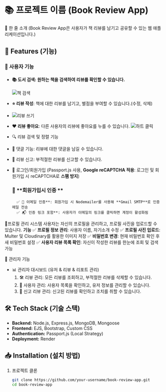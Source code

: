 # 📚 프로젝트 이름 (Book Review App)

🚀 한 줄 소개 (Book Review App은 사용자가 책 리뷰를 남기고 공유할 수 있는 웹 애플리케이션입니다.)

## 📌 Features (기능)
### 🔹 사용자 기능
- #### **📚 도서 검색**: 원하는 책을 검색하여 리뷰를 확인할 수 있습니다.

     ![책 검색](https://github.com/user-attachments/assets/d937cb76-e578-46f6-9f53-923e7b0b4020)


- **⭐ 리뷰 작성**: 책에 대한 리뷰를 남기고, 별점을 부여할 수 있습니다.(수정, 삭제)
- 
     ![리뷰 쓰기](https://github.com/user-attachments/assets/9e10f3b5-6453-49a2-8814-33a1b5803f91)

  
- **❤️ 리뷰 좋아요**: 다른 사용자의 리뷰에 좋아요를 누를 수 있습니다.
     ![하트 클릭](https://github.com/user-attachments/assets/d357580d-e846-46de-96bd-0654796518b1)

  
- 🔍 리뷰 검색 및 정렬 기능
- 💬 댓글 기능: 리뷰에 대한 댓글을 남길 수 있습니다.
- 🚨 리뷰 신고: 부적절한 리뷰를 신고할 수 있습니다.
- 🔐 로그인/회원가입 (Passport.js 사용, **Google reCAPTCHA 적용**: 로그인 및 회원가입 시 reCAPTCHA로 **스팸 방지**)
     ### 🔑 **회원가입시 인증 **
        ✅ 📩 이메일 인증**: 회원가입 시 Nodemailer를 사용해 **Gmail SMTP**로 인증 메일 전송
        ✅ 📬 인증 링크 포함**: 사용자가 이메일의 링크를 클릭하면 계정이 활성화됨

🔹프로필 관리 시스템
    사용자는 자신의 프로필을 관리하고, 프로필 사진을 업로드할 수 있습니다.
    **기능**
      ✅ **프로필 정보 관리**: 사용자 이름, 자기소개 수정
      ✅ **프로필 사진 업로드**: Multer 및 Cloudinary를 활용한 이미지 저장
      ✅ **비밀번호 변경**: 현재 비밀번호 확인 후 새 비밀번호 설정
      ✅ **사용자 리뷰 목록 확인**: 자신이 작성한 리뷰를 한눈에 조회 및 검색 가능

🔹 관리자 기능
- 📊 관리자 대시보드 (유저 & 리뷰 & 리포트 관리)
  1. 🛠 리뷰 관리: 모든 리뷰를 조회하고, 부적절한 리뷰를 삭제할 수 있습니다.
  2. 👤 사용자 관리: 사용자 목록을 확인하고, 유저 정보를 관리할 수 있습니다.
  3. 🚨 신고 리뷰 관리: 신고된 리뷰를 확인하고 조치를 취할 수 있습니다.

## 🛠️ Tech Stack (기술 스택)
- **Backend:** Node.js, Express.js, MongoDB, Mongoose
- **Frontend:** EJS, Bootstrap, Custom CSS
- **Authentication:** Passport.js (Local Strategy)
- **Deployment:** Render

## 📥 Installation (설치 방법)
1. 프로젝트 클론
   ```sh
   git clone https://github.com/your-username/book-review-app.git
   cd book-review-app
